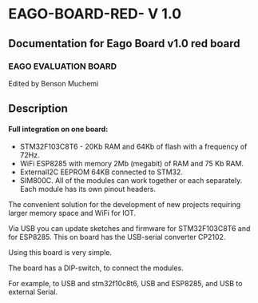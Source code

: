 # EAGO-BOARD-RED- V 1.0 #
## Documentation for Eago Board v1.0 red board ##
### EAGO EVALUATION BOARD ###
Edited by Benson Muchemi
## Description ##
#### Full integration on one board:
  * STM32F103C8T6 - 20Kb RAM and 64Kb of flash with a frequency of 72Hz.
  * WiFi ESP8285 with memory 2Mb (megabit) of RAM and 75 Kb RAM.
  * ExternalI2C EEPROM 64KB connected to STM32.
  * SIM800C.
 All of the modules can work together or each separately. 
 Each module has its own pinout headers.
 
The convenient solution for the development of new projects requiring larger memory space and WiFi for IOT.

Via USB you can update sketches and firmware for STM32F103C8T6 and for ESP8285. This on board has the USB-serial converter CP2102.

Using this board is very simple.

The board has a DIP-switch, to connect the modules.

For example, to USB and stm32f10c8t6, USB and ESP8285, and USB to external Serial.
####


 
